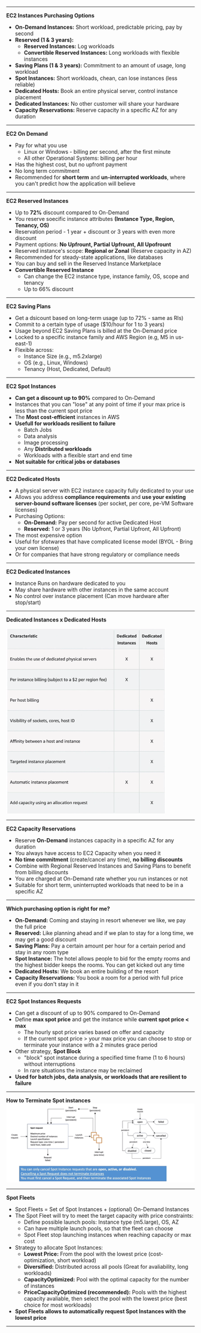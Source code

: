 ****
**EC2 Instances Purchasing Options**

* **On-Demand Instances:** Short workload, predictable pricing, pay by second
* **Reserved (1 & 3 years):**
    * **Reserved Instances:** Log workloads
    * **Convertible Reserved Instances:** Long workloads with flexible instances
* **Saving Plans (1 & 3 years):** Commitment to an amount of usage, long workload
* **Spot Instances:** Short workloads, chean, can lose instances (less reliable)
* **Dedicated Hosts:** Book an entire physical server, control instance placement
* **Dedicated Instances:** No other customer will share your hardware
* **Capacity Reservations:** Reserve capacity in a specific AZ for any duration
****

**EC2 On Demand**

* Pay for what you use
    * Linux or Windows - billing per second, after the first minute
    * All other Operational Systems: billing per hour
* Has the highest cost, but no upfront payment
* No long term commitment
* Recommended for **short term** and **un-interrupted workloads**, where you can't predict how the application will believe 
****

**EC2 Reserved Instances**

* Up to **72%** discount compared to On-Demand
* You reserve soecific instance attributes **(Instance Type, Region, Tenancy, OS)**
* Reservation period - 1 year + discount or 3 years with even more discount
* Payment options: **No Upfrount, Partial Upfrount, All Upofrount**
* Reserved instance's scope: **Regional or Zonal** (Reserve capacity in AZ)
* Recommended for steady-state applications, like databases
* You can buy and sell in the Reserved Instance Marketplace
* **Convertible Reserved Instance**
    * Can change the EC2 instance type, instance family, OS, scope and tenancy
    * Up to 66% discount
****

**EC2 Saving Plans**

* Get a dsicount based on long-term usage (up to 72% - same as RIs)
* Commit to a certain type of usage ($10/hour for 1 to 3 years)
* Usage beyond EC2 Saving Plans is billed at the On-Demand price
* Locked to a specific instance family and AWS Region (e.g, M5 in us-east-1)
* Flexible across:
    * Instance Size (e.g., m5.2xlarge)
    * OS (e.g., Linux, Windows)
    * Tenancy (Host, Dedicated, Default)
****

**EC2 Spot Instances**

* **Can get a discount up to 90%** compared to On-Demand
* Instances that you can "lose" at any point of time if your max price is less than the current spot price
* The **Most cost-efficient** instances in AWS
* **Usefull for workloads resilient to failure**
    * Batch Jobs
    * Data analysis
    * Image processing 
    * Any **Distributed workloads**
    * Workloads with a flexible start and end time
* **Not suitable for critical jobs or databases**
****

**EC2 Dedicated Hosts**

* A physical server with EC2 instance capacity fully dedicated to your use
* Allows you address **compliance requirements** and **use your existing server-bound software licenses** (per socket, per core, pe-VM Software licenses)
* Purchasing Options:
    * **On-Demand:** Pay per second for active Dedicated Host
    * **Reserved:** 1 or 3 years (No Upfront, Partial Upfront, All Upfront)
* The most expensive option
* Useful for sfotwares that have complicated license model (BYOL - Bring your own license)
* Or for companies that have strong regulatory or compliance needs
****

**EC2 Dedicated Instances**

* Instance Runs on hardware dedicated to you
* May share hardware with other instances in the same account
* No control over instance placement (Can move hardware after stop/start)
****


**Dedicated Instances x Dedicated Hosts**

![Dedicated Instances x Dedicated Host](./images/dedicated-instance-dedicated-host.png)
****

**EC2 Capacity Reservations**

* Reserve **On-Demand** instances capacity in a specific AZ for any duration
* You always have access to EC2 Capacity when you need it
* **No time commitment** (create/cancel any time), **no billing discounts**
* Combine with Regional Reserved Instances and Saving Plans to benefit from billing discounts
* You are charged at On-Demand rate whether you run instances or not
* Suitable for short term, uninterrupted  workloads that need to be in a specific AZ
****

**Which purchasing option is right for me?**

* **On-Demand:** Coming and staying in resort whenever we like, we pay the full price
* **Reserved:** Like planning ahead and if we plan to stay for a long time, we may get a good discount
* **Saving Plans:** Pay a certain amount per hour for a certain period and stay in any room type
* **Spot Instance:** The hotel allows people to bid for the empty rooms and the highest bidder keeps the rooms. You can get kicked out any time
* **Dedicated Hosts:** We book an entire building of the resort
* **Capacity Reservations:** You book a room for a period with full price even if you don't stay in it
****

**EC2 Spot Instances Requests**

* Can get a discount of up to 90% compared to On-Demand
* Define **max spot price** and get the instance while **current spot price < max**
    * The hourly spot price varies based on offer and capacity
    * If the current spot price > your max price you can choose to stop or terminate your instance with a 2 minutes grace period
* Other strategy, **Spot Block**
    * "block" spot instance during a specified time frame (1 to 6 hours) without interruptions
    * In rare situations the instance may be reclaimed
* **Used for batch jobs, data analysis, or workloads that are resilient to failure**
****

**How to Terminate Spot instances**
![How to terminate Spot Instances](./images/terminate-spot-instance.png)
****

**Spot Fleets**

* Spot Fleets = Set of Spot Instances + (optional) On-Demand Instances
* The Spot Fleet will try to meet the target capacity with price constraints:
    * Define possible launch pools: Instance type (m5.large), OS, AZ
    * Can have multiple launch pools, so that the fleet can choose
    * Spot Fleet stop launching instances when reaching capacity or max cost
* Strategy to allocate Spot Instances:
    * **Lowest Price:** From the pool with the lowest price (cost-optimization, short workload)
    * **Diversified:** Distributed across all pools (Great for avaliability, long workloads)
    * **CapacityOptimized:** Pool with the optimal capacity for the number of instances
    * **PriceCapacityOptimized (recommended):** Pools with the highest capacity avaliable, then select the pool with the lowest price (best choice for most workloads)
* **Spot Fleets allows to automatically request Spot Instances with the lowest price**
****
